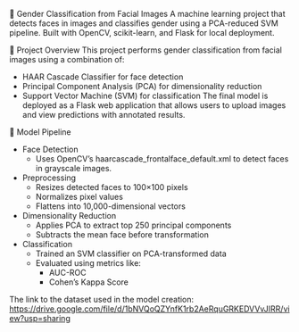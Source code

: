 🧠 Gender Classification from Facial Images
A machine learning project that detects faces in images and classifies gender using a PCA-reduced SVM pipeline. Built with OpenCV, scikit-learn, and Flask for local deployment.

📸 Project Overview
This project performs gender classification from facial images using a combination of:
- HAAR Cascade Classifier for face detection
- Principal Component Analysis (PCA) for dimensionality reduction
- Support Vector Machine (SVM) for classification
The final model is deployed as a Flask web application that allows users to upload images and view predictions with annotated results.



🧪 Model Pipeline
- Face Detection
    - Uses OpenCV’s haarcascade_frontalface_default.xml to detect faces in grayscale images.
- Preprocessing
    - Resizes detected faces to 100×100 pixels
    - Normalizes pixel values
    - Flattens into 10,000-dimensional vectors
- Dimensionality Reduction
    - Applies PCA to extract top 250 principal components
    - Subtracts the mean face before transformation
- Classification
    - Trained an SVM classifier on PCA-transformed data
    - Evaluated using metrics like:
        - AUC-ROC
        - Cohen’s Kappa Score





The link to the dataset used in the model creation:
    https://drive.google.com/file/d/1bNVQoQZYnfK1rb2AeRquGRKEDVVvJIRR/view?usp=sharing 




